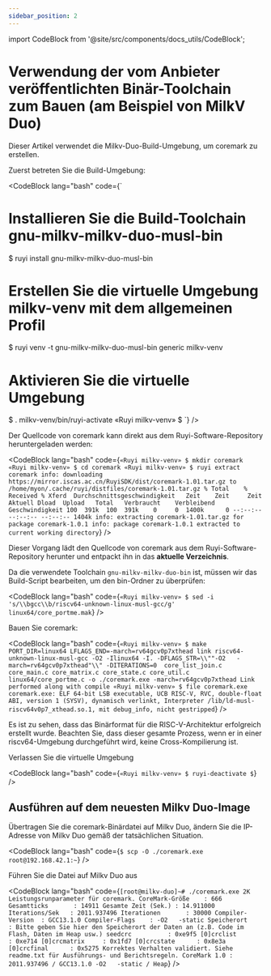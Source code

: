 ```yaml
---
sidebar_position: 2
---
```


import CodeBlock from '@site/src/components/docs_utils/CodeBlock';

# Verwendung der vom Anbieter veröffentlichten Binär-Toolchain zum Bauen (am Beispiel von MilkV Duo)

Dieser Artikel verwendet die Milkv-Duo-Build-Umgebung, um coremark zu erstellen.

Zuerst betreten Sie die Build-Umgebung:

<CodeBlock lang="bash" code={`
# Installieren Sie die Build-Toolchain gnu-milkv-milkv-duo-musl-bin
$ ruyi install gnu-milkv-milkv-duo-musl-bin
# Erstellen Sie die virtuelle Umgebung milkv-venv mit dem allgemeinen Profil
$ ruyi venv -t gnu-milkv-milkv-duo-musl-bin generic milkv-venv
# Aktivieren Sie die virtuelle Umgebung
$ . milkv-venv/bin/ruyi-activate
«Ruyi milkv-venv» $
`} />

Der Quellcode von coremark kann direkt aus dem Ruyi-Software-Repository heruntergeladen werden:

<CodeBlock lang="bash" code={`
«Ruyi milkv-venv» $ mkdir coremark
«Ruyi milkv-venv» $ cd coremark
«Ruyi milkv-venv» $ ruyi extract coremark
info: downloading https://mirror.iscas.ac.cn/RuyiSDK/dist/coremark-1.01.tar.gz to /home/myon/.cache/ruyi/distfiles/coremark-1.01.tar.gz
  % Total    % Received % Xferd  Durchschnittsgeschwindigkeit   Zeit    Zeit     Zeit  Aktuell
                                 Dload  Upload   Total   Verbraucht    Verbleibend  Geschwindigkeit
100  391k  100  391k    0     0  1400k      0 --:--:-- --:--:-- --:--:-- 1404k
info: extracting coremark-1.01.tar.gz for package coremark-1.0.1
info: package coremark-1.0.1 extracted to current working directory
`} />

Dieser Vorgang lädt den Quellcode von coremark aus dem Ruyi-Software-Repository herunter und entpackt ihn in das **aktuelle Verzeichnis**.

Da die verwendete Toolchain ``gnu-milkv-milkv-duo-bin`` ist, müssen wir das Build-Script bearbeiten, um den bin-Ordner zu überprüfen:

<CodeBlock lang="bash" code={`
«Ruyi milkv-venv» $ sed -i 's/\\bgcc\\b/riscv64-unknown-linux-musl-gcc/g' linux64/core_portme.mak
`} />

Bauen Sie coremark:

<CodeBlock lang="bash" code={`
«Ruyi milkv-venv» $ make PORT_DIR=linux64 LFLAGS_END=-march=rv64gcv0p7xthead link
riscv64-unknown-linux-musl-gcc -O2 -Ilinux64 -I. -DFLAGS_STR=\\""-O2   -march=rv64gcv0p7xthead"\\" -DITERATIONS=0  core_list_join.c core_main.c core_matrix.c core_state.c core_util.c linux64/core_portme.c -o ./coremark.exe -march=rv64gcv0p7xthead
Link performed along with compile
«Ruyi milkv-venv» $ file coremark.exe
coremark.exe: ELF 64-bit LSB executable, UCB RISC-V, RVC, double-float ABI, version 1 (SYSV), dynamisch verlinkt, Interpreter /lib/ld-musl-riscv64v0p7_xthead.so.1, mit debug_info, nicht gestripped
`} />

Es ist zu sehen, dass das Binärformat für die RISC-V-Architektur erfolgreich erstellt wurde. Beachten Sie, dass dieser gesamte Prozess, wenn er in einer riscv64-Umgebung durchgeführt wird, keine Cross-Kompilierung ist.

Verlassen Sie die virtuelle Umgebung

<CodeBlock lang="bash" code={`
«Ruyi milkv-venv» $ ruyi-deactivate
$
`} />

## Ausführen auf dem neuesten Milkv Duo-Image

Übertragen Sie die coremark-Binärdatei auf Milkv Duo, ändern Sie die IP-Adresse von Milkv Duo gemäß der tatsächlichen Situation.

<CodeBlock lang="bash" code={`
$ scp -O ./coremark.exe root@192.168.42.1:~
`} />

Führen Sie die Datei auf Milkv Duo aus

<CodeBlock lang="bash" code={`
[root@milkv-duo]~# ./coremark.exe
2K Leistungsrunparameter für coremark.
CoreMark-Größe    : 666
Gesamtticks       : 14911
Gesamte Zeit (Sek.) : 14.911000
Iterations/Sek   : 2011.937496
Iterationen       : 30000
Compiler-Version  : GCC13.1.0
Compiler-Flags    : -O2   -static
Speicherort       : Bitte geben Sie hier den Speicherort der Daten an
                        (z.B. Code im Flash, Daten im Heap usw.)
seedcrc          : 0xe9f5
[0]crclist       : 0xe714
[0]crcmatrix     : 0x1fd7
[0]crcstate      : 0x8e3a
[0]crcfinal      : 0x5275
Korrektes Verhalten validiert. Siehe readme.txt für Ausführungs- und Berichtsregeln.
CoreMark 1.0 : 2011.937496 / GCC13.1.0 -O2   -static / Heap
`} />
